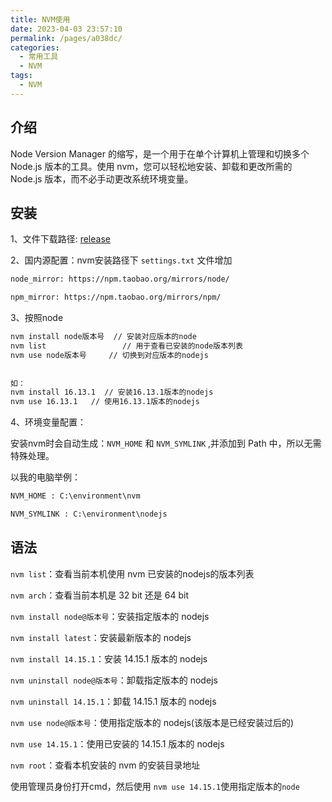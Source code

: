 ```yaml
---
title: NVM使用
date: 2023-04-03 23:57:10
permalink: /pages/a038dc/
categories:
  - 常用工具
  - NVM
tags:
  - NVM
---
```


## 介绍

Node Version Manager 的缩写，是一个用于在单个计算机上管理和切换多个 Node.js 版本的工具。使用 nvm，您可以轻松地安装、卸载和更改所需的 Node.js 版本，而不必手动更改系统环境变量。

## 安装

1、文件下载路径: [release](https://github.com/coreybutler/nvm-windows/releases)

2、国内源配置：nvm安装路径下 `settings.txt` 文件增加

```txt
node_mirror: https://npm.taobao.org/mirrors/node/

npm_mirror: https://npm.taobao.org/mirrors/npm/
```

3、按照node

```cmd
nvm install node版本号  // 安装对应版本的node
nvm list                 // 用于查看已安装的node版本列表
nvm use node版本号     // 切换到对应版本的nodejs
 
 
如：
nvm install 16.13.1  // 安装16.13.1版本的nodejs
nvm use 16.13.1   // 使用16.13.1版本的nodejs
```

4、环境变量配置：

安装nvm时会自动生成：`NVM_HOME` 和 `NVM_SYMLINK` ,并添加到 Path 中，所以无需特殊处理。

以我的电脑举例：

```txt
NVM_HOME : C:\environment\nvm

NVM_SYMLINK : C:\environment\nodejs
```

## 语法

`nvm list`：查看当前本机使用 nvm 已安装的nodejs的版本列表

`nvm arch`：查看当前本机是 32 bit 还是 64 bit

`nvm install node@版本号`：安装指定版本的 nodejs

`nvm install latest`：安装最新版本的 nodejs

`nvm install 14.15.1`：安装 14.15.1 版本的 nodejs

`nvm uninstall node@版本号`：卸载指定版本的 nodejs

`nvm uninstall 14.15.1`：卸载 14.15.1 版本的 nodejs

`nvm use node@版本号`：使用指定版本的 nodejs(该版本是已经安装过后的)

`nvm use 14.15.1`：使用已安装的 14.15.1 版本的 nodejs

`nvm root`：查看本机安装的 nvm 的安装目录地址

使用管理员身份打开cmd，然后使用 `nvm use 14.15.1`使用指定版本的`node`
